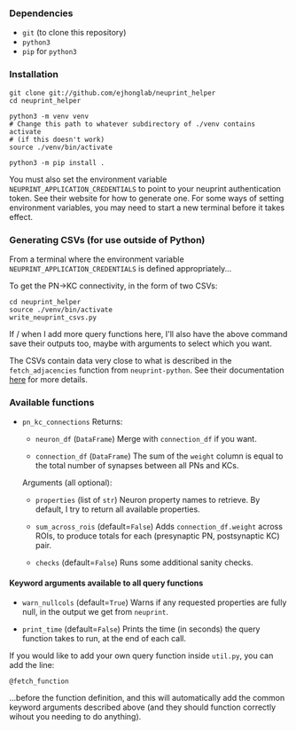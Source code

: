 
### Dependencies
- `git` (to clone this repository)
- `python3`
- `pip` for `python3`

### Installation
```
git clone git://github.com/ejhonglab/neuprint_helper
cd neuprint_helper

python3 -m venv venv
# Change this path to whatever subdirectory of ./venv contains activate
# (if this doesn't work)
source ./venv/bin/activate

python3 -m pip install .
```

You must also set the environment variable `NEUPRINT_APPLICATION_CREDENTIALS` to
point to your neuprint authentication token. See their website for how to
generate one. For some ways of setting environment variables, you may need to
start a new terminal before it takes effect.

### Generating CSVs (for use outside of Python)

From a terminal where the environment variable `NEUPRINT_APPLICATION_CREDENTIALS` 
is defined appropriately...

To get the PN->KC connectivity, in the form of two CSVs:
```
cd neuprint_helper
source ./venv/bin/activate
write_neuprint_csvs.py
```

If / when I add more query functions here, I'll also have the above command save
their outputs too, maybe with arguments to select which you want.

The CSVs contain data very close to what is described in the `fetch_adjacencies`
function from `neuprint-python`. See their documentation 
[here](https://connectome-neuprint.github.io/neuprint-python/docs/queries.html#neuprint.queries.fetch_adjacencies) 
for more details.


### Available functions

- `pn_kc_connections`
  Returns:
  - `neuron_df` (`DataFrame`) Merge with `connection_df` if you want.

  - `connection_df` (`DataFrame`) The sum of the `weight` column is equal to the
    total number of synapses between all PNs and KCs.
  
  Arguments (all optional):
  - `properties` (list of `str`) Neuron property names to retrieve.
     By default, I try to return all available properties.

  - `sum_across_rois` (default=`False`) Adds `connection_df.weight` across ROIs,
     to produce totals for each (presynaptic PN, postsynaptic KC) pair.

  - `checks` (default=`False`) Runs some additional sanity checks.

#### Keyword arguments available to all query functions

- `warn_nullcols` (default=`True`) Warns if any requested properties are fully
   null, in the output we get from `neuprint`.

- `print_time` (default=`False`) Prints the time (in seconds) the query function
  takes to run, at the end of each call.

If you would like to add your own query function inside `util.py`, you can add
the line:
```
@fetch_function
```
...before the function definition, and this will automatically add the common
keyword arguments described above (and they should function correctly wihout
you needing to do anything).
